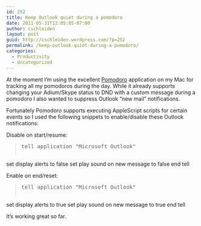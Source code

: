 ```yaml
---
id: 252
title: Keep Outlook quiet during a pomodoro
date: 2011-05-31T12:05:05-07:00
author: cschleiden
layout: post
guid: http://cschleiden.wordpress.com/?p=252
permalink: /keep-outlook-quiet-during-a-pomodoro/
categories:
  - Productivity
  - Uncategorized
---
```

At the moment I&#8217;m using the excellent <a href="http://pomodoro.ugolandini.com/" target="_blank">Pomodoro</a> application on my Mac for tracking all my pomodoros during the day. While it already supports changing your Adium/Skype status to DND with a custom message during a pomodoro I also wanted to suppress Outlook &#8220;new mail&#8221; notifications.

Fortunately Pomodoro supports executing AppleScript scripts for certain events so I used the following snippets to enable/disable these Outlook notifications:

Disable on start/resume:

> <pre>tell application "Microsoft Outlook"
  set display alerts to false
  set play sound on new message to false
end tell</pre>

Enable on end/reset:

> <pre>tell application "Microsoft Outlook"
  set display alerts to true
  set play sound on new message to true
end tell</pre>

It&#8217;s working great so far.